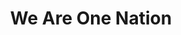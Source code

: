 ---
pid: ch285
title: We Are One Nation
location_transcription: Old Love Park
coordinates: "[-75.165449685567, 39.954050683323]"
zipcode: '19131'
gen_neighborhood: West Philadelphia
neighborhood: Wynnefield
outside_phl: 
age: '31'
age_range: 30-39
instagram: 
image_file_name: ch_285.jpg
proposal_transcription: |-
  Marcs Garvey
  Bob Marley
  Nelson Mandella
  Cecil B Moore
topic: African Americans,Person,History,Politics,Social Justice
topic_summary: 0, 0, 0, 0, 0
type: Sculpture Statue
keywords_other: 
credit: Kenneth Jones
image_labels: 
twitter: 
facebook: 
permalink: "/monuments/ch285/"
layout: item-page
---